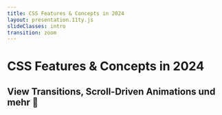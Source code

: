 ```yaml
---
title: CSS Features & Concepts in 2024
layout: presentation.11ty.js
slideClasses: intro
transition: zoom
---
```


<div class="is-full-width">

# CSS Features & Concepts in 2024
## View Transitions, Scroll-Driven Animations und mehr 🥳

</div>
